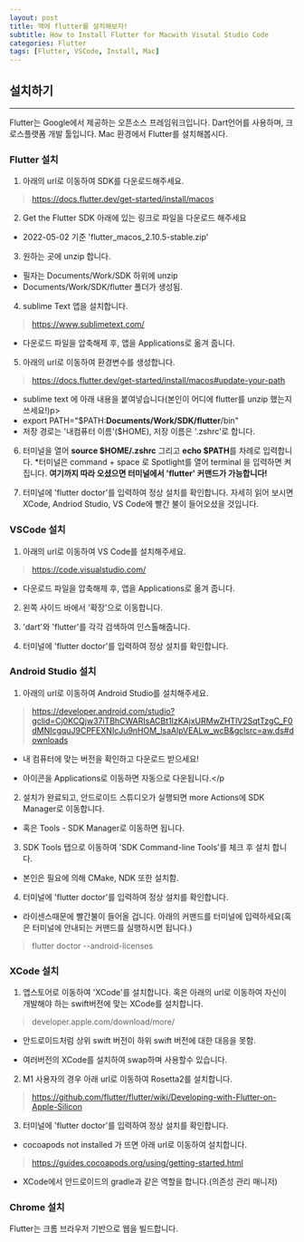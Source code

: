 ```yaml
---
layout: post
title: 맥에 flutter를 설치해보자!
subtitle: How to Install Flutter for Macwith Visutal Studio Code
categories: Flutter
tags: [Flutter, VSCode, Install, Mac]
---
```


## 설치하기 ##
------------

Flutter는 Google에서 제공하는 오픈소스 프레임워크입니다. Dart언어를 사용하며, 크로스플랫폼 개발 툴입니다.
Mac 환경에서 Flutter를 설치해봅시다.

### Flutter 설치 ###
  1. 아래의 url로 이동하여 SDK를 다운로드해주세요.
>
> https://docs.flutter.dev/get-started/install/macos
>

2. Get the Flutter SDK 아래에 있는 링크로 파일을 다운로드 해주세요
* 2022-05-02 기준 'flutter_macos_2.10.5-stable.zip'

3. 원하는 곳에 unzip 합니다.</p>
* 필자는 Documents/Work/SDK 하위에 unzip
* Documents/Work/SDK/flutter 폴더가 생성됨.

4. sublime Text 앱을 설치합니다.
>
>https://www.sublimetext.com/
>
* 다운로드 파일을 압축해제 후, 앱을 Applications로 옮겨 줍니다.

5. 아래의 url로 이동하여 환경변수를 생성합니다.
>
>https://docs.flutter.dev/get-started/install/macos#update-your-path
>
* sublime text 에 아래 내용을 붙여넣습니다(본인이 어디에 flutter를 unzip 했는지 쓰세요!)p>
* export PATH="$PATH:<b>Documents/Work/SDK/flutter</b>/bin"
* 저장 경로는 '내컴퓨터 이름'($HOME), 저장 이름은 '.zshrc'로 합니다.

6. 터미널을 열어 <b>source $HOME/.zshrc</b> 그리고 <b>echo $PATH</b>를 차례로 입력합니다.
*터미널은 command + space 로 Spotlight를 열어 terminal 을 입력하면 켜집니다.
**여기까지 따라 오셨으면 터미널에서 'flutter' 커맨드가 가능합니다!**

7. 터미널에 'flutter doctor'를 입력하여 정상 설치를 확인합니다. 
자세히 읽어 보시면 XCode, Andriod Studio, VS Code에 빨간 불이 들어오셨을 것입니다.



### VSCode 설치 ### 
1. 아래의 url로 이동하여 VS Code를 설치해주세요.
>
>https://code.visualstudio.com/
>
* 다운로드 파일을 압축해제 후, 앱을 Applications로 옮겨 줍니다.</p>

2. 왼쪽 사이드 바에서 '확장'으로 이동합니다.</p>

3. 'dart'와 'flutter'를 각각 검색하여 인스톨해줍니다.</p>

4. 터미널에 'flutter doctor'를 입력하여 정상 설치를 확인합니다. </p>  


### Android Studio 설치 ### 
1. 아래의 url로 이동하여 Android Studio를 설치해주세요.
>
>https://developer.android.com/studio?gclid=Cj0KCQjw37iTBhCWARIsACBt1IzKAjxURMwZHTlV2SqtTzgC_F0dMNIcgquJ9CPFEXNIcJu9nHOM_lsaAlpVEALw_wcB&gclsrc=aw.ds#downloads
>
* 내 컴퓨터에 맞는 버전을 확인하고 다운로드 받으세요!</p>
* 아이콘을 Applications로 이동하면 자동으로 다운됩니다.</p

2. 설치가 완료되고, 안드로이드 스튜디오가 실행되면 more Actions에 SDK Manager로 이동합니다. </p>  
* 혹은 Tools - SDK Manager로 이동하면 됩니다.</p>

3. SDK Tools 탭으로 이동하여 'SDK Command-line Tools'를 체크 후 설치 합니다. </p>  
* 본인은 필요에 의해 CMake, NDK 또한 설치함.</p>

4. 터미널에 'flutter doctor'를 입력하여 정상 설치를 확인합니다. </p>
* 라이센스때문에 빨간불이 들어올 겁니다. 아래의 커맨드를 터미널에 입력하세요(혹은 터미널에 안내되는 커맨드를 실행하시면 됩니다.)</p>
>
>flutter doctor --android-licenses
>
  

### XCode 설치 ###
1. 앱스토어로 이동하여 'XCode'를 설치합니다. 혹은 아래의 url로 이동하여 자신이 개발해야 하는 swift버전에 맞는 XCode를 설치합니다.
>
>developer.apple.com/download/more/
>
* 안드로이드처럼 상위 swift 버전이 하위 swift 버전에 대한 대응을 못함.</p>
* 여러버전의 XCode를 설치하여 swap하며 사용할수 있습니다.</p>

2. M1 사용자의 경우 아래 url로 이동하여 Rosetta2를 설치합니다. </p>
>
>https://github.com/flutter/flutter/wiki/Developing-with-Flutter-on-Apple-Silicon
>

3. 터미널에 'flutter doctor'를 입력하여 정상 설치를 확인합니다. </p>
* cocoapods not installed 가 뜨면 아래 url로 이동하여 설치합니다.</p>
>
>https://guides.cocoapods.org/using/getting-started.html
>
* XCode에서 안드로이드의 gradle과 같은 역할을 합니다.(의존성 관리 매니저)</p>


### Chrome 설치 ### 
Flutter는 크롬 브라우저 기반으로 웹을 빌드합니다.

